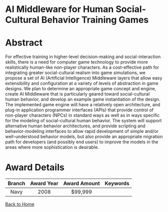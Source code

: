 
AI Middleware for Human Social-Cultural Behavior Training Games
===============================================================

# Abstract


For effective training in higher-level decision-making and social-interaction skills, there is a need for computer game technology to provide more realistically human-like non-player characters.   As a cost-effective path for integrating greater social-cultural realism into game simulations, we propose a set of AI (Artificial Intelligence) Middleware layers that allow easy extensibility and configuration at a variety of levels of abstraction in game designs.  We plan to determine an appropriate game concept and engine, create AI Middleware that is particularly geared toward social-cultural human behavior, and develop an example game instantiation of the design.  The implemented game engine will have a relatively open architecture, and plug-in application programmer interfaces (APIs) that provide control of non-player characters (NPCs) in standard ways as well as in ways specific for the modeling of social-cultural human behavior.  The system will support alternative human behavior architectures, and provide scripting and behavior-modeling interfaces to allow rapid development of simple and/or well-understood behavior models, but also provide an appropriate migration path for developers (and possibly end users) to improve the models in the areas where more sophistication is desirable.  

# Award Details

|Branch|Award Year|Award Amount|Keywords|
| :---: | :---: | :---: | :---: |
|Navy|2008|$99,999||
  
  


[Back to Home](https://github.com/chrischow/dod_sbir_awards/Reports/JH/#2291)